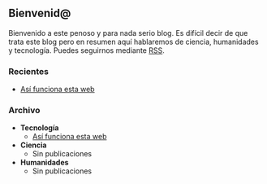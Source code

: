 ## Bienvenid@

Bienvenido a este penoso y para nada serio blog. Es difícil decir de que trata este blog pero en resumen aquí hablaremos de ciencia, humanidades y tecnología. Puedes seguirnos mediante [RSS](feed.xml).

### Recientes

- [Así funciona esta web](asi-funciona-esta-web.html)

### Archivo 

- **Tecnología**
  - [Así funciona esta web](asi-funciona-esta-web.html)
- **Ciencia**
  - Sin publicaciones
- **Humanidades**
  - Sin publicaciones
